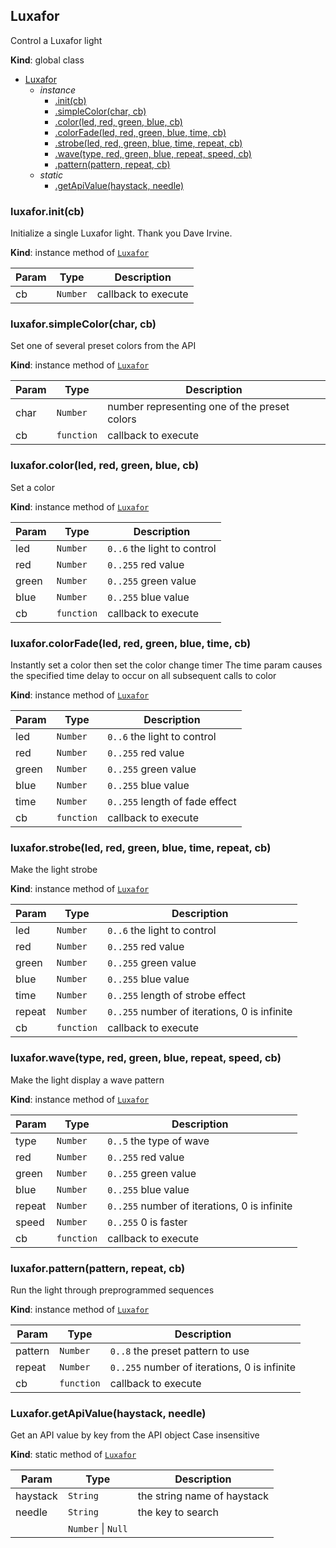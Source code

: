 <a name="Luxafor"></a>

## Luxafor
Control a Luxafor light

**Kind**: global class  

* [Luxafor](#Luxafor)
    * _instance_
        * [.init(cb)](#Luxafor+init)
        * [.simpleColor(char, cb)](#Luxafor+simpleColor)
        * [.color(led, red, green, blue, cb)](#Luxafor+color)
        * [.colorFade(led, red, green, blue, time, cb)](#Luxafor+colorFade)
        * [.strobe(led, red, green, blue, time, repeat, cb)](#Luxafor+strobe)
        * [.wave(type, red, green, blue, repeat, speed, cb)](#Luxafor+wave)
        * [.pattern(pattern, repeat, cb)](#Luxafor+pattern)
    * _static_
        * [.getApiValue(haystack, needle)](#Luxafor.getApiValue)

<a name="Luxafor+init"></a>

### luxafor.init(cb)
Initialize a single Luxafor light.  Thank you Dave Irvine.

**Kind**: instance method of [<code>Luxafor</code>](#Luxafor)  

| Param | Type | Description |
| --- | --- | --- |
| cb | <code>Number</code> | callback to execute |

<a name="Luxafor+simpleColor"></a>

### luxafor.simpleColor(char, cb)
Set one of several preset colors from the API

**Kind**: instance method of [<code>Luxafor</code>](#Luxafor)  

| Param | Type | Description |
| --- | --- | --- |
| char | <code>Number</code> | number representing one of the preset colors |
| cb | <code>function</code> | callback to execute |

<a name="Luxafor+color"></a>

### luxafor.color(led, red, green, blue, cb)
Set a color

**Kind**: instance method of [<code>Luxafor</code>](#Luxafor)  

| Param | Type | Description |
| --- | --- | --- |
| led | <code>Number</code> | `0..6` the light to control |
| red | <code>Number</code> | `0..255` red value |
| green | <code>Number</code> | `0..255` green value |
| blue | <code>Number</code> | `0..255` blue value |
| cb | <code>function</code> | callback to execute |

<a name="Luxafor+colorFade"></a>

### luxafor.colorFade(led, red, green, blue, time, cb)
Instantly set a color then set the color change timer
The time param causes the specified time delay to occur on all subsequent calls to color

**Kind**: instance method of [<code>Luxafor</code>](#Luxafor)  

| Param | Type | Description |
| --- | --- | --- |
| led | <code>Number</code> | `0..6` the light to control |
| red | <code>Number</code> | `0..255` red value |
| green | <code>Number</code> | `0..255` green value |
| blue | <code>Number</code> | `0..255` blue value |
| time | <code>Number</code> | `0..255` length of fade effect |
| cb | <code>function</code> | callback to execute |

<a name="Luxafor+strobe"></a>

### luxafor.strobe(led, red, green, blue, time, repeat, cb)
Make the light strobe

**Kind**: instance method of [<code>Luxafor</code>](#Luxafor)  

| Param | Type | Description |
| --- | --- | --- |
| led | <code>Number</code> | `0..6` the light to control |
| red | <code>Number</code> | `0..255` red value |
| green | <code>Number</code> | `0..255` green value |
| blue | <code>Number</code> | `0..255` blue value |
| time | <code>Number</code> | `0..255` length of strobe effect |
| repeat | <code>Number</code> | `0..255` number of iterations, 0 is infinite |
| cb | <code>function</code> | callback to execute |

<a name="Luxafor+wave"></a>

### luxafor.wave(type, red, green, blue, repeat, speed, cb)
Make the light display a wave pattern

**Kind**: instance method of [<code>Luxafor</code>](#Luxafor)  

| Param | Type | Description |
| --- | --- | --- |
| type | <code>Number</code> | `0..5` the type of wave |
| red | <code>Number</code> | `0..255` red value |
| green | <code>Number</code> | `0..255` green value |
| blue | <code>Number</code> | `0..255` blue value |
| repeat | <code>Number</code> | `0..255` number of iterations, 0 is infinite |
| speed | <code>Number</code> | `0..255` 0 is faster |
| cb | <code>function</code> | callback to execute |

<a name="Luxafor+pattern"></a>

### luxafor.pattern(pattern, repeat, cb)
Run the light through preprogrammed sequences

**Kind**: instance method of [<code>Luxafor</code>](#Luxafor)  

| Param | Type | Description |
| --- | --- | --- |
| pattern | <code>Number</code> | `0..8` the preset pattern to use |
| repeat | <code>Number</code> | `0..255` number of iterations, 0 is infinite |
| cb | <code>function</code> | callback to execute |

<a name="Luxafor.getApiValue"></a>

### Luxafor.getApiValue(haystack, needle)
Get an API value by key from the API object
Case insensitive

**Kind**: static method of [<code>Luxafor</code>](#Luxafor)  

| Param | Type | Description |
| --- | --- | --- |
| haystack | <code>String</code> | the string name of haystack |
| needle | <code>String</code> | the key to search |
|  | <code>Number</code> \| <code>Null</code> |  |

